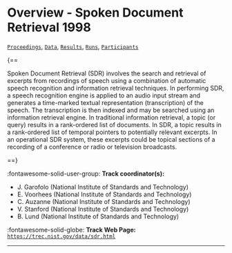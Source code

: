 # Overview - Spoken Document Retrieval 1998

[`Proceedings`](./proceedings.md), [`Data`](./data.md), [`Results`](./results.md), [`Runs`](./runs.md), [`Participants`](./participants.md)

{==

Spoken Document Retrieval (SDR) involves the search and retrieval of excerpts from recordings of speech using a combination of automatic speech recognition and information retrieval techniques. In performing SDR, a speech recognition engine is applied to an audio input stream and generates a time-marked textual representation (transcription) of the speech. The transcription is then indexed and may be searched using an information retrieval engine. In traditional information retrieval, a topic (or query) results in a rank-ordered list of documents. In SDR, a topic results in a rank-ordered list of temporal pointers to potentially relevant excerpts. In an operational SDR system, these excerpts could be topical sections of a recording of a conference or radio or television broadcasts.

==}

:fontawesome-solid-user-group: **Track coordinator(s):**

- J. Garofolo (National Institute of Standards and Technology) 
- E. Voorhees (National Institute of Standards and Technology) 
-  C. Auzanne (National Institute of Standards and Technology) 
- V. Stanford (National Institute of Standards and Technology) 
- B. Lund (National Institute of Standards and Technology) 

:fontawesome-solid-globe: **Track Web Page:** [`https://trec.nist.gov/data/sdr.html`](https://trec.nist.gov/data/sdr.html) 

---

